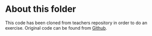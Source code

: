 # About this folder

This code has been cloned from teachers repository in order to do an exercise. Original code can be found from [Github](https://github.com/juhahinkula/buttontheme). 
